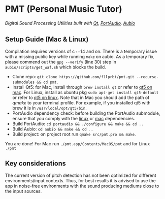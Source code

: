 # PMT (Personal Music Tutor)

###### Digital Sound Processing Utilities built with [Qt](https://github.com/qt), [PortAudio](https://github.com/PortAudio/portaudio), [Aubio](https://github.com/aubio/aubio)

## Setup Guide (Mac & Linux)

Compilation requires versions of c++14 and on. There is a temporary issue with a missing public key while running `make` on aubio. As a temporary fix, please commend out the `gpg --verify` (line 30) step in `aubio/scripts/get_waf.sh` which blocks the build.

* Clone repo: `git clone https://github.com/fllprbt/pmt.git --recurse-submodules && cd pmt`.
* Install Qt5: for Mac, install through `brew install qt` or refer to [qt5 on mac](https://doc.qt.io/qt-5/macos.html). For Linux, install as ubuntu pkg `sudo apt-get install qt5-default` or refer to [qt5 on linux](https://wiki.qt.io/Install_Qt_5_on_Ubuntu). Note that in Mac you should add the path of _qmake_ to your terminal profile. For example, if you installed qt5 with brew it is in `/usr/local/opt/qt5/bin`.
* PortAudio dependency check: before building the PortAudio submodule, ensure that you comply with the [linux](http://files.portaudio.com/docs/v19-doxydocs/compile_linux.html) or [mac](http://files.portaudio.com/docs/v19-doxydocs/compile_mac_coreaudio.html) dependencies.
* Build PortAudio: `cd portaudio && ./configure && make && cd ..`
* Build Aubio: `cd aubio && make && cd ..`
* Build project: on project root run `qmake src/pmt.pro && make`.

You are done! For Mac run `./pmt.app/Contents/MacOS/pmt` and for Linux `./pmt`

## Key considerations

The current version of pitch detection has not been optimized for different environments/input contexts. Thus, for best results it is advised to use the app in noise-free environments with the sound producing mediums close to the input sources. 
